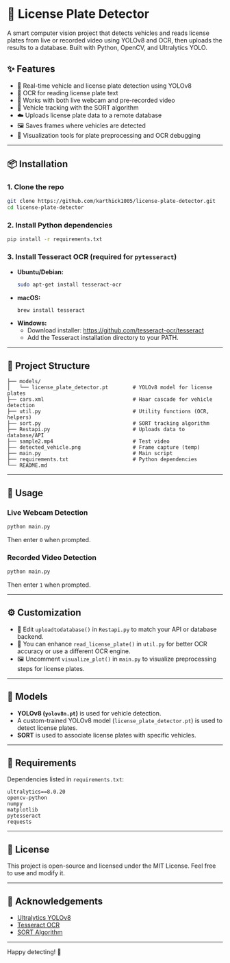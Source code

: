 # 🚗 License Plate Detector

A smart computer vision project that detects vehicles and reads license plates from live or recorded video using YOLOv8 and OCR, then uploads the results to a database. Built with Python, OpenCV, and Ultralytics YOLO.

## ✨ Features

- 🎯 Real-time vehicle and license plate detection using YOLOv8
- 🔡 OCR for reading license plate text
- 🎥 Works with both live webcam and pre-recorded video
- 🧭 Vehicle tracking with the SORT algorithm
- ☁️ Uploads license plate data to a remote database
- 🖼 Saves frames where vehicles are detected
- 🧪 Visualization tools for plate preprocessing and OCR debugging

---

## 📦 Installation

### 1. Clone the repo

```bash
git clone https://github.com/karthick1005/license-plate-detector.git
cd license-plate-detector
```

### 2. Install Python dependencies

```bash
pip install -r requirements.txt
```

### 3. Install Tesseract OCR (required for `pytesseract`)

- **Ubuntu/Debian:**
  ```bash
  sudo apt-get install tesseract-ocr
  ```
- **macOS:**
  ```bash
  brew install tesseract
  ```
- **Windows:**
  - Download installer: https://github.com/tesseract-ocr/tesseract
  - Add the Tesseract installation directory to your PATH.

---

## 📁 Project Structure

```
├── models/
│   └── license_plate_detector.pt        # YOLOv8 model for license plates
├── cars.xml                             # Haar cascade for vehicle detection
├── util.py                              # Utility functions (OCR, helpers)
├── sort.py                              # SORT tracking algorithm
├── Restapi.py                           # Uploads data to database/API
├── sample2.mp4                          # Test video
├── detected_vehicle.png                 # Frame capture (temp)
├── main.py                              # Main script
├── requirements.txt                     # Python dependencies
└── README.md
```

---

## 🚀 Usage

### Live Webcam Detection

```bash
python main.py
```
Then enter `0` when prompted.

### Recorded Video Detection

```bash
python main.py
```
Then enter `1` when prompted.

---

## ⚙️ Customization

- 🔧 Edit `uploadtodatabase()` in `Restapi.py` to match your API or database backend.
- 🧠 You can enhance `read_license_plate()` in `util.py` for better OCR accuracy or use a different OCR engine.
- 🖼 Uncomment `visualize_plot()` in `main.py` to visualize preprocessing steps for license plates.

---

## 🧠 Models

- **YOLOv8 (`yolov8n.pt`)** is used for vehicle detection.
- A custom-trained YOLOv8 model (`license_plate_detector.pt`) is used to detect license plates.
- **SORT** is used to associate license plates with specific vehicles.

---

## 📄 Requirements

Dependencies listed in `requirements.txt`:

```
ultralytics==8.0.20
opencv-python
numpy
matplotlib
pytesseract
requests
```

---

## 📝 License

This project is open-source and licensed under the MIT License. Feel free to use and modify it.

---

## 🙌 Acknowledgements

- [Ultralytics YOLOv8](https://github.com/ultralytics/ultralytics)
- [Tesseract OCR](https://github.com/tesseract-ocr/tesseract)
- [SORT Algorithm](https://github.com/abewley/sort)

---

Happy detecting! 🎉

